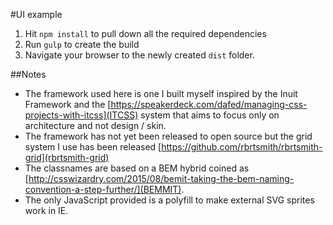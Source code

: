 #UI example

1. Hit `npm install` to pull down all the required dependencies
2. Run `gulp` to create the build
3. Navigate your browser to the newly created `dist` folder.

##Notes
* The framework used here is one I built myself inspired by the Inuit Framework and the [https://speakerdeck.com/dafed/managing-css-projects-with-itcss](ITCSS) system that aims to focus only on architecture and not design / skin. 
* The framework has not yet been released to open source but the grid system I use has been released [https://github.com/rbrtsmith/rbrtsmith-grid](rbrtsmith-grid)
* The classnames are based on a BEM hybrid coined as [http://csswizardry.com/2015/08/bemit-taking-the-bem-naming-convention-a-step-further/](BEMMIT).
* The only JavaScript provided is a polyfill to make external SVG sprites
work in IE.